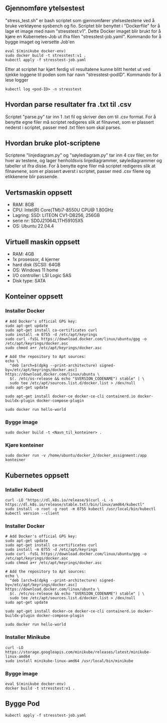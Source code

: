 ## Gjennomføre ytelsestest
"stress_test.sh" er bash scriptet som gjennomfører ytelsestestene ved å bruke verktøyene sysbench og fio. Scriptet blir benyttet i "Dockerfile" for å lage et image med navn "stresstest:v1". Dette Docker imaget blir brukt for å kjøre en Kubernetes-Job ut ifra filen "stresstest-job.yaml".
Kommando for å bygge imaget og iversette Job'en
```
eval $(minikube docker-env)
sudo docker build -t stresstest:v1 .
kubectl apply -f stresstest-job.yaml
```
Etter at scriptet har kjørt ferdig vil resultatene kunne blitt hentet ut ved sjekke loggene til poden som har navn "stresstest-podID".
Kommando for å lese logger
```
kubectl log <pod-ID> -n stresstest
```

## Hvordan parse resultater fra .txt til .csv
Scriptet "parse.py" tar inn 1 .txt fil og skriver den om til .csv format.
For å benytte egne filer må scriptet redigeres slik at filnavnet, som er plassert nederst i scriptet, passer med .txt filen som skal parses.

## Hvordan bruke plot-scriptene
Scriptene "linjediagram.py" og "søylediagram.py" tar inn 4 csv filer, en for hver av testene, og lager henholdsvis linjediagrammer, søylediagrammer og tabeller ut ifra disse.
For å benytte egne filer må scriptet redigeres slik at filnavnene, som er plassert øverst i scriptet, passer med .csv filene og etikkenene blir passende.


## Vertsmaskin oppsett
- RAM: 8GB
- CPU: Intel(R) Core(TM)i7-8550U CPU@ 1.80GHz
- Lagring: SSD: LITEON CV1-DB256, 256GB
- serie nr: SD0J21064L1TH59105X5
- OS: Ubuntu 22.04.4

## Virtuell maskin oppsett
- RAM: 4GB
- 1x prosessor, 4 kjerner
- hard disk (SCSI): 64GB
- OS: Windows 11 home
- I/O controller: LSI Logic SAS
- Disk type: SATA

## Konteiner oppsett
### Installer Docker
```
# Add Docker's official GPG key:
sudo apt-get update
sudo apt-get install ca-certificates curl
sudo install -m 0755 -d /etc/apt/keyrings
sudo curl -fsSL https://download.docker.com/linux/ubuntu/gpg -o /etc/apt/keyrings/docker.asc
sudo chmod a+r /etc/apt/keyrings/docker.asc

# Add the repository to Apt sources:
echo \
  "deb [arch=$(dpkg --print-architecture) signed-by=/etc/apt/keyrings/docker.asc] https://download.docker.com/linux/ubuntu \
  $(. /etc/os-release && echo "$VERSION_CODENAME") stable" | \
  sudo tee /etc/apt/sources.list.d/docker.list > /dev/null
sudo apt-get update

sudo apt-get install docker-ce docker-ce-cli containerd.io docker-buildx-plugin docker-compose-plugin

sudo docker run hello-world
```
### Bygge image
```
sudo docker build -t <Navn_til_konteiner> .
```
### Kjøre konteiner
```
sudo docker run -v /home/ubuntu/docker_2/docker_assignment:/app konteiner
```
## Kubernetes oppsett
### Intaller Kubectl
```
curl -LO "https://dl.k8s.io/release/$(curl -L -s https://dl.k8s.io/release/stable.txt)/bin/linux/amd64/kubectl"
sudo install -o root -g root -m 0755 kubectl /usr/local/bin/kubectl
kubectl version --client
```
### Installer Docker
```
# Add Docker's official GPG key:
sudo apt-get update
sudo apt-get install ca-certificates curl
sudo install -m 0755 -d /etc/apt/keyrings
sudo curl -fsSL https://download.docker.com/linux/ubuntu/gpg -o /etc/apt/keyrings/docker.asc
sudo chmod a+r /etc/apt/keyrings/docker.asc

# Add the repository to Apt sources:
echo \
  "deb [arch=$(dpkg --print-architecture) signed-by=/etc/apt/keyrings/docker.asc] https://download.docker.com/linux/ubuntu \
  $(. /etc/os-release && echo "$VERSION_CODENAME") stable" | \
  sudo tee /etc/apt/sources.list.d/docker.list > /dev/null
sudo apt-get update

sudo apt-get install docker-ce docker-ce-cli containerd.io docker-buildx-plugin docker-compose-plugin

sudo docker run hello-world
```
### Installer Minikube
```
curl -LO https://storage.googleapis.com/minikube/releases/latest/minikube-linux-amd64
sudo install minikube-linux-amd64 /usr/local/bin/minikube
```
### Bygge image
```
eval $(minikube docker-env)
docker build -t stresstest:v1 .
```
## Bygge Pod
```
kubectl apply -f stresstest-job.yaml
```
